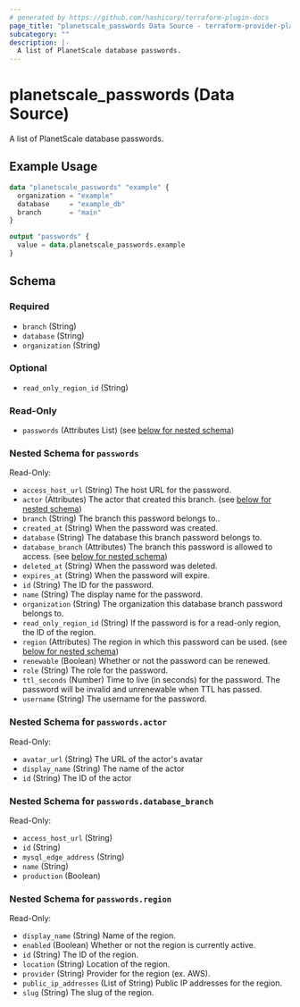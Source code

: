 ```yaml
---
# generated by https://github.com/hashicorp/terraform-plugin-docs
page_title: "planetscale_passwords Data Source - terraform-provider-planetscale"
subcategory: ""
description: |-
  A list of PlanetScale database passwords.
---
```


# planetscale_passwords (Data Source)

A list of PlanetScale database passwords.

## Example Usage

```terraform
data "planetscale_passwords" "example" {
  organization = "example"
  database     = "example_db"
  branch       = "main"
}

output "passwords" {
  value = data.planetscale_passwords.example
}
```

<!-- schema generated by tfplugindocs -->
## Schema

### Required

- `branch` (String)
- `database` (String)
- `organization` (String)

### Optional

- `read_only_region_id` (String)

### Read-Only

- `passwords` (Attributes List) (see [below for nested schema](#nestedatt--passwords))

<a id="nestedatt--passwords"></a>
### Nested Schema for `passwords`

Read-Only:

- `access_host_url` (String) The host URL for the password.
- `actor` (Attributes) The actor that created this branch. (see [below for nested schema](#nestedatt--passwords--actor))
- `branch` (String) The branch this password belongs to..
- `created_at` (String) When the password was created.
- `database` (String) The database this branch password belongs to.
- `database_branch` (Attributes) The branch this password is allowed to access. (see [below for nested schema](#nestedatt--passwords--database_branch))
- `deleted_at` (String) When the password was deleted.
- `expires_at` (String) When the password will expire.
- `id` (String) The ID for the password.
- `name` (String) The display name for the password.
- `organization` (String) The organization this database branch password belongs to.
- `read_only_region_id` (String) If the password is for a read-only region, the ID of the region.
- `region` (Attributes) The region in which this password can be used. (see [below for nested schema](#nestedatt--passwords--region))
- `renewable` (Boolean) Whether or not the password can be renewed.
- `role` (String) The role for the password.
- `ttl_seconds` (Number) Time to live (in seconds) for the password. The password will be invalid and unrenewable when TTL has passed.
- `username` (String) The username for the password.

<a id="nestedatt--passwords--actor"></a>
### Nested Schema for `passwords.actor`

Read-Only:

- `avatar_url` (String) The URL of the actor's avatar
- `display_name` (String) The name of the actor
- `id` (String) The ID of the actor


<a id="nestedatt--passwords--database_branch"></a>
### Nested Schema for `passwords.database_branch`

Read-Only:

- `access_host_url` (String)
- `id` (String)
- `mysql_edge_address` (String)
- `name` (String)
- `production` (Boolean)


<a id="nestedatt--passwords--region"></a>
### Nested Schema for `passwords.region`

Read-Only:

- `display_name` (String) Name of the region.
- `enabled` (Boolean) Whether or not the region is currently active.
- `id` (String) The ID of the region.
- `location` (String) Location of the region.
- `provider` (String) Provider for the region (ex. AWS).
- `public_ip_addresses` (List of String) Public IP addresses for the region.
- `slug` (String) The slug of the region.
